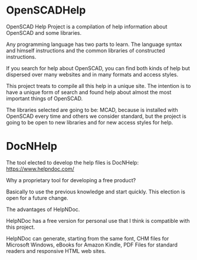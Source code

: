 # OpenSCADHelp
OpenSCAD Help Project is a compilation of help information about OpenSCAD and some libraries.

Any programming language has two parts to learn. The language syntax and himself instructions and the common libraries of constructed instructions.

If you search for help about OpenSCAD, you can find both kinds of help but dispersed over many websites and in many formats and access styles.

This project treats to compile all this help in a unique site. The intention is to have a unique form of search and found help about almost the most important things of OpenSCAD.

The libraries selected are going to be: MCAD, because is installed with OpenSCAD every time and others we consider standard, but the project is going to be open to new libraries and for new access styles for help.

# DocNHelp

The tool elected to develop the help files is DocNHelp: https://www.helpndoc.com/

Why a proprietary tool for developing a free product?

Basically to use the previous knowledge and start quickly. 
This election is open for a future change.

The advantages of HelpNDoc. 

HelpNDoc has a free version for personal use that I think is compatible with this project. 

HelpNDoc can generate, starting from the same font, CHM files for Microsoft Windows, eBooks for Amazon Kindle, PDF Files for standard readers and responsive HTML web sites.
